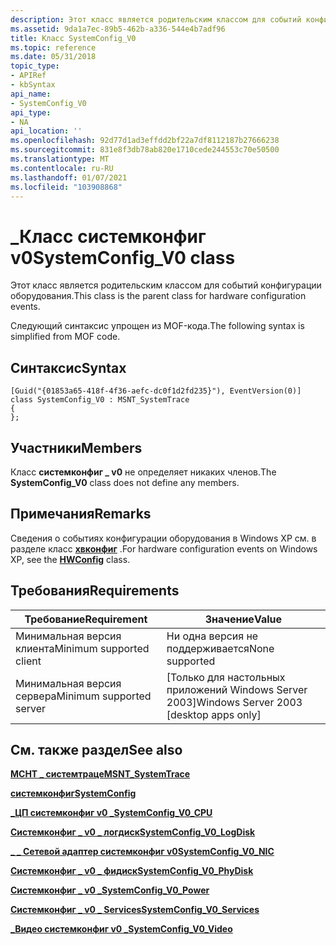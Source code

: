 ```yaml
---
description: Этот класс является родительским классом для событий конфигурации оборудования. Следующий синтаксис упрощен из MOF-кода.
ms.assetid: 9da1a7ec-89b5-462b-a336-544e4b7adf96
title: Класс SystemConfig_V0
ms.topic: reference
ms.date: 05/31/2018
topic_type:
- APIRef
- kbSyntax
api_name:
- SystemConfig_V0
api_type:
- NA
api_location: ''
ms.openlocfilehash: 92d77d1ad3effdd2bf22a7df8112187b27666238
ms.sourcegitcommit: 831e8f3db78ab820e1710cede244553c70e50500
ms.translationtype: MT
ms.contentlocale: ru-RU
ms.lasthandoff: 01/07/2021
ms.locfileid: "103908868"
---
```

# <a name="systemconfig_v0-class"></a><span data-ttu-id="48b31-104">\_Класс системконфиг v0</span><span class="sxs-lookup"><span data-stu-id="48b31-104">SystemConfig\_V0 class</span></span>

<span data-ttu-id="48b31-105">Этот класс является родительским классом для событий конфигурации оборудования.</span><span class="sxs-lookup"><span data-stu-id="48b31-105">This class is the parent class for hardware configuration events.</span></span>

<span data-ttu-id="48b31-106">Следующий синтаксис упрощен из MOF-кода.</span><span class="sxs-lookup"><span data-stu-id="48b31-106">The following syntax is simplified from MOF code.</span></span>

## <a name="syntax"></a><span data-ttu-id="48b31-107">Синтаксис</span><span class="sxs-lookup"><span data-stu-id="48b31-107">Syntax</span></span>

``` syntax
[Guid("{01853a65-418f-4f36-aefc-dc0f1d2fd235}"), EventVersion(0)]
class SystemConfig_V0 : MSNT_SystemTrace
{
};
```

## <a name="members"></a><span data-ttu-id="48b31-108">Участники</span><span class="sxs-lookup"><span data-stu-id="48b31-108">Members</span></span>

<span data-ttu-id="48b31-109">Класс **системконфиг \_ v0** не определяет никаких членов.</span><span class="sxs-lookup"><span data-stu-id="48b31-109">The **SystemConfig\_V0** class does not define any members.</span></span>

## <a name="remarks"></a><span data-ttu-id="48b31-110">Примечания</span><span class="sxs-lookup"><span data-stu-id="48b31-110">Remarks</span></span>

<span data-ttu-id="48b31-111">Сведения о событиях конфигурации оборудования в Windows XP см. в разделе класс [**хвконфиг**](hwconfig.md) .</span><span class="sxs-lookup"><span data-stu-id="48b31-111">For hardware configuration events on Windows XP, see the [**HWConfig**](hwconfig.md) class.</span></span>

## <a name="requirements"></a><span data-ttu-id="48b31-112">Требования</span><span class="sxs-lookup"><span data-stu-id="48b31-112">Requirements</span></span>



| <span data-ttu-id="48b31-113">Требование</span><span class="sxs-lookup"><span data-stu-id="48b31-113">Requirement</span></span> | <span data-ttu-id="48b31-114">Значение</span><span class="sxs-lookup"><span data-stu-id="48b31-114">Value</span></span> |
|-------------------------------------|------------------------------------------------------|
| <span data-ttu-id="48b31-115">Минимальная версия клиента</span><span class="sxs-lookup"><span data-stu-id="48b31-115">Minimum supported client</span></span><br/> | <span data-ttu-id="48b31-116">Ни одна версия не поддерживается</span><span class="sxs-lookup"><span data-stu-id="48b31-116">None supported</span></span><br/>                            |
| <span data-ttu-id="48b31-117">Минимальная версия сервера</span><span class="sxs-lookup"><span data-stu-id="48b31-117">Minimum supported server</span></span><br/> | <span data-ttu-id="48b31-118">\[Только для настольных приложений Windows Server 2003\]</span><span class="sxs-lookup"><span data-stu-id="48b31-118">Windows Server 2003 \[desktop apps only\]</span></span><br/> |



## <a name="see-also"></a><span data-ttu-id="48b31-119">См. также раздел</span><span class="sxs-lookup"><span data-stu-id="48b31-119">See also</span></span>

<dl> <dt>

[<span data-ttu-id="48b31-120">**МСНТ \_ системтраце**</span><span class="sxs-lookup"><span data-stu-id="48b31-120">**MSNT\_SystemTrace**</span></span>](msnt-systemtrace.md)
</dt> <dt>

[<span data-ttu-id="48b31-121">**системконфиг**</span><span class="sxs-lookup"><span data-stu-id="48b31-121">**SystemConfig**</span></span>](systemconfig.md)
</dt> <dt>

[<span data-ttu-id="48b31-122">**\_ЦП системконфиг v0 \_**</span><span class="sxs-lookup"><span data-stu-id="48b31-122">**SystemConfig\_V0\_CPU**</span></span>](systemconfig-v0-cpu.md)
</dt> <dt>

[<span data-ttu-id="48b31-123">**Системконфиг \_ v0 \_ логдиск**</span><span class="sxs-lookup"><span data-stu-id="48b31-123">**SystemConfig\_V0\_LogDisk**</span></span>](systemconfig-v0-logdisk.md)
</dt> <dt>

[<span data-ttu-id="48b31-124">**\_ \_ Сетевой адаптер системконфиг v0**</span><span class="sxs-lookup"><span data-stu-id="48b31-124">**SystemConfig\_V0\_NIC**</span></span>](systemconfig-v0-nic.md)
</dt> <dt>

[<span data-ttu-id="48b31-125">**Системконфиг \_ v0 \_ фидиск**</span><span class="sxs-lookup"><span data-stu-id="48b31-125">**SystemConfig\_V0\_PhyDisk**</span></span>](systemconfig-v0-phydisk.md)
</dt> <dt>

[<span data-ttu-id="48b31-126">**Системконфиг \_ v0 \_**</span><span class="sxs-lookup"><span data-stu-id="48b31-126">**SystemConfig\_V0\_Power**</span></span>](systemconfig-v0-power.md)
</dt> <dt>

[<span data-ttu-id="48b31-127">**Системконфиг \_ v0 \_ Services**</span><span class="sxs-lookup"><span data-stu-id="48b31-127">**SystemConfig\_V0\_Services**</span></span>](systemconfig-v0-services.md)
</dt> <dt>

[<span data-ttu-id="48b31-128">**\_Видео системконфиг v0 \_**</span><span class="sxs-lookup"><span data-stu-id="48b31-128">**SystemConfig\_V0\_Video**</span></span>](systemconfig-v0-video.md)
</dt> </dl>

 

 




